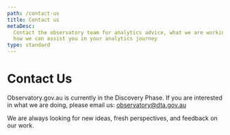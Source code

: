```yaml
---
path: /contact-us
title: Contact us
metaDesc:
  Contact the observatory team for analytics advice, what we are working on and
  how we can assist you in your analytics journey
type: standard
---
```


# Contact Us

Observatory.gov.au is currently in the Discovery Phase. If you are interested in
what we are doing, please email us:
[observatory@dta.gov.au](mailto:observatory@dta.gov.au)

We are always looking for new ideas, fresh perspectives, and feedback on our
work.
